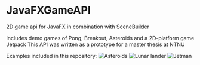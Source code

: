 # JavaFXGameAPI

2D game api for JavaFX in combination with SceneBuilder

Includes demo games of Pong, Breakout, Asteroids and a 2D-platform game Jetpack
This API was written as a prototype for a master thesis at NTNU

Examples included in this repository:
![Asteroids](https://user-images.githubusercontent.com/1080738/30784306-25b9f02a-a153-11e7-9c9c-fa47edad3290.png)
![Lunar lander](https://user-images.githubusercontent.com/1080738/30784304-25b3f094-a153-11e7-890d-3794caa0bb07.png)
![Jetman](https://user-images.githubusercontent.com/1080738/30784305-25b75f9a-a153-11e7-91d0-5b81e0d15b26.png)


